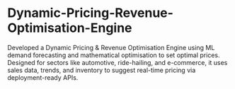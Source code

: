 # Dynamic-Pricing-Revenue-Optimisation-Engine
Developed a Dynamic Pricing &amp; Revenue Optimisation Engine using ML demand forecasting and mathematical optimisation to set optimal prices. Designed for sectors like automotive, ride-hailing, and e-commerce, it uses sales data, trends, and inventory to suggest real-time pricing via deployment-ready APIs.
